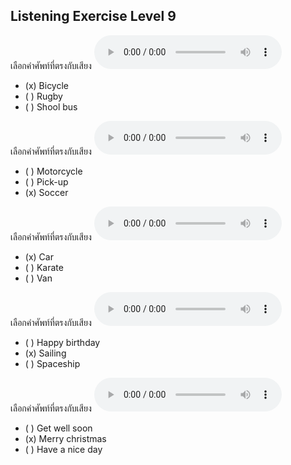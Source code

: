 ## Listening Exercise Level 9

เลือกคำศัพท์ที่ตรงกับเสียง  ![](/media/audio/bicycle.mp3) 
 - (x) Bicycle
 - ( ) Rugby
 - ( ) Shool bus


เลือกคำศัพท์ที่ตรงกับเสียง  ![](/media/audio/soccer.mp3) 
 - ( ) Motorcycle
 - ( ) Pick-up
 - (x) Soccer


เลือกคำศัพท์ที่ตรงกับเสียง  ![](/media/audio/car.mp3) 
 - (x) Car
 - ( ) Karate
 - ( ) Van


เลือกคำศัพท์ที่ตรงกับเสียง  ![](/media/audio/sailing.mp3) 
 - ( ) Happy birthday
 - (x) Sailing
 - ( ) Spaceship


เลือกคำศัพท์ที่ตรงกับเสียง  ![](/media/audio/Merry&#x20;Christmas.mp3) 
 - ( ) Get well soon
 - (x) Merry christmas
 - ( ) Have a nice day

